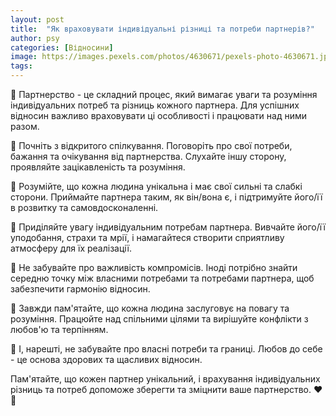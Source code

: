 ```yaml
---
layout: post
title:  "Як враховувати індивідуальні різниці та потреби партнерів?"
author: psy
categories: [Відносини]
image: https://images.pexels.com/photos/4630671/pexels-photo-4630671.jpeg?auto=compress&cs=tinysrgb&fit=crop&h=627&w=1200
tags: 
---
```


🌟 Партнерство - це складний процес, який вимагає уваги та розуміння індивідуальних потреб та різниць кожного партнера. Для успішних відносин важливо враховувати ці особливості і працювати над ними разом.

🌟 Почніть з відкритого спілкування. Поговоріть про свої потреби, бажання та очікування від партнерства. Слухайте іншу сторону, проявляйте зацікавленість та розуміння.

🌟 Розумійте, що кожна людина унікальна і має свої сильні та слабкі сторони. Приймайте партнера таким, як він/вона є, і підтримуйте його/її в розвитку та самовдосконаленні.

🌟 Приділяйте увагу індивідуальним потребам партнера. Вивчайте його/її уподобання, страхи та мрії, і намагайтеся створити сприятливу атмосферу для їх реалізації.

🌟 Не забувайте про важливість компромісів. Іноді потрібно знайти середню точку між власними потребами та потребами партнера, щоб забезпечити гармонію відносин.

🌟 Завжди пам'ятайте, що кожна людина заслуговує на повагу та розуміння. Працюйте над спільними цілями та вирішуйте конфлікти з любов'ю та терпінням.

🌟 І, нарешті, не забувайте про власні потреби та границі. Любов до себе - це основа здорових та щасливих відносин.

Пам'ятайте, що кожен партнер унікальний, і врахування індивідуальних різниць та потреб допоможе зберегти та зміцнити ваше партнерство. ❤️💑



